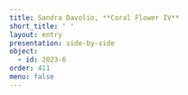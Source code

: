 ```yaml
---
title: Sandra Davolio, **Coral Flower IV**
short_title: ' '
layout: entry
presentation: side-by-side
object:
  - id: 2023-6
order: 411
menu: false
---
```

